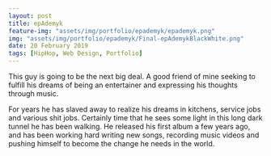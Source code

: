 ```yaml
---
layout: post
title: epAdemyk
feature-img: "assets/img/portfolio/epademyk/epademyk.png"
img: "assets/img/portfolio/epademyk/Final-epAdemykBlackWhite.png"
date: 20 February 2019
tags: [HipHop, Web Design, Portfolio]
---
```


This guy is going to be the next big deal. A good friend of mine seeking to fulfill his dreams of being an entertainer and expressing his thoughts through music. 

For years he has slaved away to realize his dreams in kitchens, service jobs and various shit jobs. Certainly time that he sees some light in this long dark tunnel he has been walking. He released his first album a few years ago, and has been working hard writing new songs, recording music videos and pushing himself to become the change he needs in the world. 

